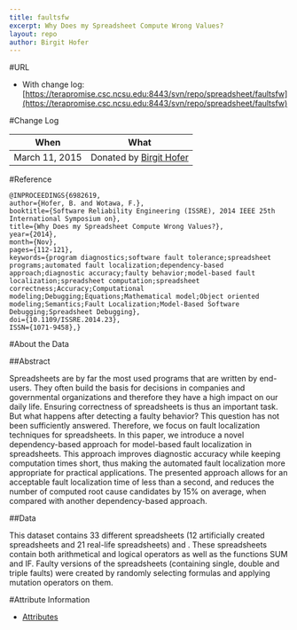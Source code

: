 ```yaml
---
title: faultsfw
excerpt: Why Does my Spreadsheet Compute Wrong Values?
layout: repo
author: Birgit Hofer
---
```


#URL

  * With change log: [https://terapromise.csc.ncsu.edu:8443/svn/repo/spreadsheet/faultsfw](https://terapromise.csc.ncsu.edu:8443/svn/repo/spreadsheet/faultsfw)

#Change Log

When | What
---- | ----
March 11, 2015 | Donated by [Birgit Hofer](/repo/people)

#Reference

	@INPROCEEDINGS{6982619, 
	author={Hofer, B. and Wotawa, F.}, 
	booktitle={Software Reliability Engineering (ISSRE), 2014 IEEE 25th International Symposium on}, 
	title={Why Does my Spreadsheet Compute Wrong Values?}, 
	year={2014}, 
	month={Nov}, 
	pages={112-121}, 
	keywords={program diagnostics;software fault tolerance;spreadsheet programs;automated fault localization;dependency-based approach;diagnostic accuracy;faulty behavior;model-based fault localization;spreadsheet computation;spreadsheet correctness;Accuracy;Computational modeling;Debugging;Equations;Mathematical model;Object oriented modeling;Semantics;Fault Localization;Model-Based Software Debugging;Spreadsheet Debugging}, 
	doi={10.1109/ISSRE.2014.23}, 
	ISSN={1071-9458},}

#About the Data

##Abstract

Spreadsheets are by far the most used programs
that are written by end-users. They often build the basis for decisions
in companies and governmental organizations and therefore
they have a high impact on our daily life. Ensuring correctness
of spreadsheets is thus an important task. But what happens
after detecting a faulty behavior? This question has not been
sufficiently answered. Therefore, we focus on fault localization
techniques for spreadsheets. In this paper, we introduce a novel
dependency-based approach for model-based fault localization in
spreadsheets. This approach improves diagnostic accuracy while
keeping computation times short, thus making the automated
fault localization more appropriate for practical applications. The
presented approach allows for an acceptable fault localization
time of less than a second, and reduces the number of computed
root cause candidates by 15% on average, when compared with
another dependency-based approach.

##Data

This dataset contains 33 different spreadsheets (12 artificially created
spreadsheets and 21 real-life spreadsheets) and . These spreadsheets contain 
both arithmetical and logical operators as well as the functions SUM and 
IF. Faulty versions of the spreadsheets (containing single, double and 
triple faults) were created by randomly selecting formulas and applying
mutation operators on them.

#Attribute Information

* [Attributes](https://terapromise.csc.ncsu.edu:8443/svn/repo/effort/isbsg/isbsg10/isbsg-attribute-info.txt)
